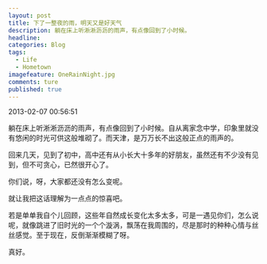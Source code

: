 ```yaml
---
layout: post  
title: 下了一整夜的雨，明天又是好天气  
description: 躺在床上听淅淅沥沥的雨声，有点像回到了小时候。      
headline: 
categories: Blog  
tags: 
  - Life 
  - Hometown  
imagefeature: OneRainNight.jpg 
comments: ture  
published: true  
---
```



2013-02-07 00:56:51

躺在床上听淅淅沥沥的雨声，有点像回到了小时候。自从离家念中学，印象里就没有悠闲的时光可供这般堆砌了。而天津，是万万长不出这般正点的雨声的。

回来几天，见到了初中，高中还有从小长大十多年的好朋友，虽然还有不少没有见到，但不可贪心，已然很开心了。

你们说，呀，大家都还没有怎么变呢。

就让我把这话理解为一点点的惊喜吧。

若是单单我自个儿回顾，这些年自然成长变化太多太多，可是一遇见你们，怎么说呢，就像跳进了旧时光的一个个漩涡，飘荡在我周围的，尽是那时的种种心情与丝丝感觉。至于现在，反倒渐渐模糊了呀。

真好。